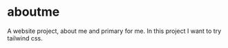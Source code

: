 # aboutme

A website project, about me and primary for me. In this project I want to try tailwind css.